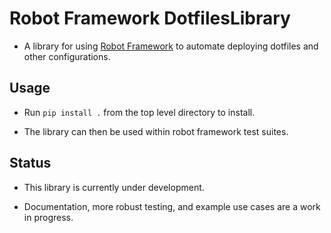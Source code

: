 # Robot Framework DotfilesLibrary

- A library for using [Robot Framework](http://robotframework.org) to automate deploying dotfiles and other configurations.

## Usage

- Run `pip install .` from the top level directory to install.

- The library can then be used within robot framework test suites.

## Status

- This library is currently under development.

- Documentation, more robust testing, and example use cases are a work in progress.
